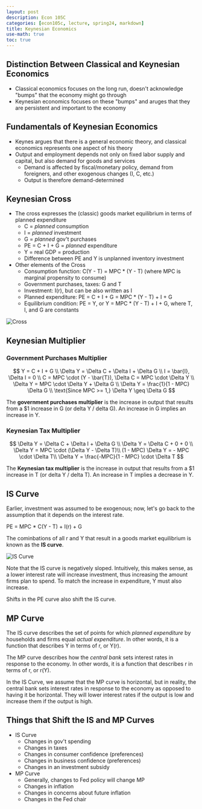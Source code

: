 ```yaml
---
layout: post
description: Econ 105C
categories: [econ105c, lecture, spring24, markdown]
title: Keynesian Economics
use-math: true
toc: true
---
```


## Distinction Between Classical and Keynesian Economics
- Classical economics focuses on the long run, doesn't acknowledge "bumps" that the economy might go through
- Keynesian economics focuses on these "bumps" and aruges that they are persistent and important to the economy

## Fundamentals of Keynesian Economics
- Keynes argues that there is a general economic theory, and classical economics represents one aspect of his theory
- Output and employment depends not only on fixed labor supply and capital, but also demand for goods and services
    - Demand is affected by fiscal/monetary policy, demand from foreigners, and other exogenous changes (I, C, etc.)
    - Output is therefore demand-determined

## Keynesian Cross

- The cross expresses the (classic) goods market equilibrium in terms of planned expenditure
    - C = *planned* consumption
    - I = *planned* investment
    - G = *planned* gov't purchases
    - PE = C + I + G = *planned* expenditure
    - Y = real GDP = production
    - Difference between PE and Y is unplanned inventory investment
- Other elements of the Cross
    - Consumption function: C(Y - T) = MPC * (Y - T) (where MPC is marginal propensity to consume)
    - Government purchases, taxes: G and T
    - Investment: I(r), but can be also written as I
    - Planned expenditure: PE = C + I + G = MPC * (Y - T) + I + G
    - Equilibrium condition: PE = Y, or Y = MPC * (Y - T) + I + G, where T, I, and G are constants

![Cross](https://cdn.kastatic.org/ka-perseus-images/0416b52f0139d8121326a9ec6ba996a6e874cac0.jpg)

## Keynesian Multiplier

### Government Purchases Multiplier
$$
Y = C + I + G \\
\Delta Y = \Delta C + \Delta I + \Delta G \\
I = \bar{I}, \Delta I = 0 \\
C = MPC \cdot (Y - \bar{T}), \Delta C = MPC \cdot \Delta Y \\
\Delta Y =  MPC \cdot \Delta Y + \Delta G \\
\Delta Y = \frac{1}{1 - MPC} \Delta G \\
\text{Since MPC >= 1,} \Delta Y \geq \Delta G
$$

The **government purchases multiplier** is the increase in output that results from a $1 increase in G (or delta Y / delta G). An increase in G implies an increase in Y.

### Keynesian Tax Multiplier
$$
\Delta Y = \Delta C + \Delta I + \Delta G \\
\Delta Y = \Delta C + 0 + 0 \\
\Delta Y = MPC \cdot (\Delta Y - \Delta T)\\
(1 - MPC) \Delta Y = - MPC \cdot \Delta T\\
\Delta Y = \frac{-MPC}{1 - MPC} \cdot \Delta T
$$

The **Keynesian tax multiplier** is the increase in output that results from a $1 increase in T (or delta Y / delta T). An increase in T implies a decrease in Y.


## IS Curve

Earlier, investment was assumed to be exogenous; now, let's go back to the assumption that it depends on the interest rate.

PE = MPC * C(Y - T) + I(r) + G

The cominbations of all r and Y that result in a goods market equilibrium is known as the **IS curve**.

![IS Curve](https://i.ytimg.com/vi/g6aba0V6ifo/maxresdefault.jpg)

Note that the IS curve is negatively sloped. Intuitively, this makes sense, as a lower interest rate will increase investment, thus increasing the amount firms plan to spend. To match the increase in expenditure, Y must also increase.

Shifts in the PE curve also shift the IS curve.

## MP Curve

The IS curve describes the set of points for which *planned expenditure* by households and firms equal *actual expenditure*. In other words, it is a function that describes Y in terms of r, or Y(r).

The MP curve describes how the *central bank* sets interest rates in response to the economy. In other words, it is a function that describes r in terms of r, or r(Y).

In the IS Curve, we assume that the MP curve is horizontal, but in reality, the central bank sets interest rates in response to the economy as opposed to having it be horizontal. They will lower interest rates if the output is low and increase them if the output is high.

## Things that Shift the IS and MP Curves

- IS Curve
    - Changes in gov't spending
    - Changes in taxes
    - Changes in consumer confidence (preferences)
    - Changes in business confidence (preferences)
    - Changes in an investment subsidy
- MP Curve
    - Generally, changes to Fed policy will change MP
    - Changes in inflation
    - Changes in concerns about future inflation
    - Changes in the Fed chair